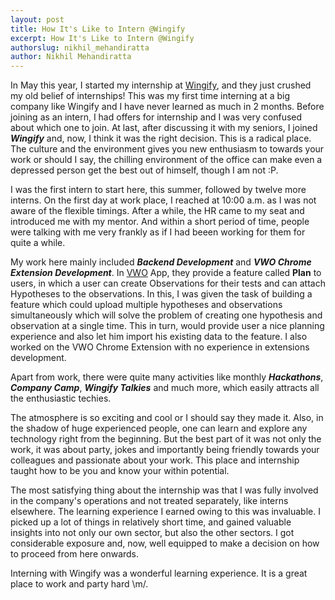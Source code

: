 ```yaml
---
layout: post
title: How It's Like to Intern @Wingify
excerpt: How It's Like to Intern @Wingify
authorslug: nikhil_mehandiratta
author: Nikhil Mehandiratta
---
```


In May this year, I started my internship at [Wingify][1], and they just crushed my old belief of internships! This was my first time interning at a big company like Wingify and I have never learned as much in 2 months. Before joining as an intern, I had offers for internship and I was very confused about which one to join. At last, after discussing it with my seniors, I joined ***Wingify*** and, now, I think it was the right decision. This is a radical place. The culture and the environment gives you new enthusiasm to towards your work or should I say, the chilling environment of the office can make even a depressed person get the best out of himself, though I am not :P.


I was the first intern to start here, this summer, followed by twelve more interns. On the first day at work place, I reached at 10:00 a.m. as I was not aware of the flexible timings. After a while, the HR came to my seat and introduced me with my mentor. And within a short period of time, people were talking with me very frankly as if I had beeen working for them for quite a while.


My work here mainly included ***Backend Development*** and ***VWO Chrome Extension Development***. In [VWO][2] App, they provide a feature called **Plan** to users, in which a user can create Observations for their tests and can attach Hypotheses to the observations. In this, I was given the task of building a feature which could upload multiple hypotheses and observations simultaneously which will solve the problem of creating one hypothesis and observation at a single time. This in turn, would provide user a nice planning experience and also let him import his existing data to the feature. I also worked on the VWO Chrome Extension with no experience in extensions development.

Apart from work, there were quite many activities like monthly ***Hackathons***, ***Company Camp***, ***Wingify Talkies*** and much more, which easily attracts all the enthusiastic techies.  

The atmosphere is so exciting and cool or I should say they made it. Also, in the shadow of huge experienced people, one can learn and explore any technology right from the beginning. But the best part of it was not only the work, it was about party, jokes and importantly being friendly towards your colleagues and passionate about your work. This place and internship taught how to be you and know your within potential.

The most satisfying thing about the internship was that I was fully involved in the company's operations and not treated separately, like interns elsewhere. The learning experience I earned owing to this was invaluable. I picked up a lot of things in relatively short time, and gained valuable insights into not only our own sector, but also the other sectors. I got considerable exposure and, now, well equipped to make a decision on how to proceed from here onwards.

Interning with Wingify was a wonderful learning experience. It is a great place to work and party hard \m/.

[1]: https://wingify.com/
[2]: https://app.vwo.com
